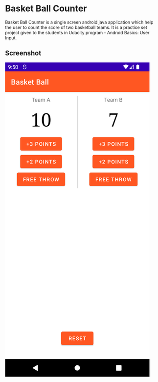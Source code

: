 # Basket Ball Counter

Basket Ball Counter is a single screen android java application which help the user to count the score of two basketball teams. It is a practice set project given to the students in Udacity program - Android Basics: User Input.

## Screenshot

![screenshot](screenshot/screenshot.png "App screenshot")